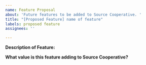```yaml
---
name: Feature Proposal
about: 'Future features to be added to Source Cooperative. '
title: "[Proposed Feature] name of feature"
labels: proposed feature
assignees: ''

---
```


**Description of Feature:**

**What value is this feature adding to Source Cooperative?**
